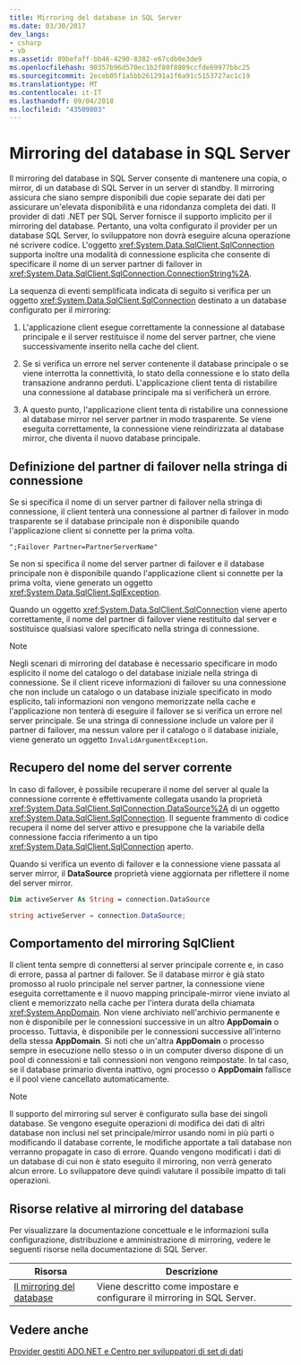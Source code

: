 ```yaml
---
title: Mirroring del database in SQL Server
ms.date: 03/30/2017
dev_langs:
- csharp
- vb
ms.assetid: 89befaff-bb46-4290-8382-e67cdb0e3de9
ms.openlocfilehash: 90357b96d570ec1b2f80f8809ccfde69977bbc25
ms.sourcegitcommit: 2eceb05f1a5bb261291a1f6a91c5153727ac1c19
ms.translationtype: MT
ms.contentlocale: it-IT
ms.lasthandoff: 09/04/2018
ms.locfileid: "43509803"
---
```

# <a name="database-mirroring-in-sql-server"></a>Mirroring del database in SQL Server
Il mirroring del database in SQL Server consente di mantenere una copia, o mirror, di un database di SQL Server in un server di standby. Il mirroring assicura che siano sempre disponibili due copie separate dei dati per assicurare un'elevata disponibilità e una ridondanza completa dei dati. Il provider di dati .NET per SQL Server fornisce il supporto implicito per il mirroring del database. Pertanto, una volta configurato il provider per un database SQL Server, lo sviluppatore non dovrà eseguire alcuna operazione né scrivere codice. L'oggetto <xref:System.Data.SqlClient.SqlConnection> supporta inoltre una modalità di connessione esplicita che consente di specificare il nome di un server partner di failover in <xref:System.Data.SqlClient.SqlConnection.ConnectionString%2A>.  
  
 La sequenza di eventi semplificata indicata di seguito si verifica per un oggetto <xref:System.Data.SqlClient.SqlConnection> destinato a un database configurato per il mirroring:  
  
1.  L'applicazione client esegue correttamente la connessione al database principale e il server restituisce il nome del server partner, che viene successivamente inserito nella cache del client.  
  
2.  Se si verifica un errore nel server contenente il database principale o se viene interrotta la connettività, lo stato della connessione e lo stato della transazione andranno perduti. L'applicazione client tenta di ristabilire una connessione al database principale ma si verificherà un errore.  
  
3.  A questo punto, l'applicazione client tenta di ristabilire una connessione al database mirror nel server partner in modo trasparente. Se viene eseguita correttamente, la connessione viene reindirizzata al database mirror, che diventa il nuovo database principale.  
  
## <a name="specifying-the-failover-partner-in-the-connection-string"></a>Definizione del partner di failover nella stringa di connessione  
 Se si specifica il nome di un server partner di failover nella stringa di connessione, il client tenterà una connessione al partner di failover in modo trasparente se il database principale non è disponibile quando l'applicazione client si connette per la prima volta.  
  
```  
";Failover Partner=PartnerServerName"  
```  
  
 Se non si specifica il nome del server partner di failover e il database principale non è disponibile quando l'applicazione client si connette per la prima volta, viene generato un oggetto <xref:System.Data.SqlClient.SqlException>.  
  
 Quando un oggetto <xref:System.Data.SqlClient.SqlConnection> viene aperto correttamente, il nome del partner di failover viene restituito dal server e sostituisce qualsiasi valore specificato nella stringa di connessione.  
  
> [!NOTE]
>  Negli scenari di mirroring del database è necessario specificare in modo esplicito il nome del catalogo o del database iniziale nella stringa di connessione. Se il client riceve informazioni di failover su una connessione che non include un catalogo o un database iniziale specificato in modo esplicito, tali informazioni non vengono memorizzate nella cache e l'applicazione non tenterà di eseguire il failover se si verifica un errore nel server principale. Se una stringa di connessione include un valore per il partner di failover, ma nessun valore per il catalogo o il database iniziale, viene generato un oggetto `InvalidArgumentException`.  
  
## <a name="retrieving-the-current-server-name"></a>Recupero del nome del server corrente  
 In caso di failover, è possibile recuperare il nome del server al quale la connessione corrente è effettivamente collegata usando la proprietà <xref:System.Data.SqlClient.SqlConnection.DataSource%2A> di un oggetto <xref:System.Data.SqlClient.SqlConnection>. Il seguente frammento di codice recupera il nome del server attivo e presuppone che la variabile della connessione faccia riferimento a un tipo <xref:System.Data.SqlClient.SqlConnection> aperto.  
  
 Quando si verifica un evento di failover e la connessione viene passata al server mirror, il **DataSource** proprietà viene aggiornata per riflettere il nome del server mirror.  
  
```vb  
Dim activeServer As String = connection.DataSource  
```  
  
```csharp  
string activeServer = connection.DataSource;  
```  
  
## <a name="sqlclient-mirroring-behavior"></a>Comportamento del mirroring SqlClient  
 Il client tenta sempre di connettersi al server principale corrente e, in caso di errore, passa al partner di failover. Se il database mirror è già stato promosso al ruolo principale nel server partner, la connessione viene eseguita correttamente e il nuovo mapping principale-mirror viene inviato al client e memorizzato nella cache per l'intera durata della chiamata <xref:System.AppDomain>. Non viene archiviato nell'archivio permanente e non è disponibile per le connessioni successive in un altro **AppDomain** o processo. Tuttavia, è disponibile per le connessioni successive all'interno della stessa **AppDomain**. Si noti che un'altra **AppDomain** o processo sempre in esecuzione nello stesso o in un computer diverso dispone di un pool di connessioni e tali connessioni non vengono reimpostate. In tal caso, se il database primario diventa inattivo, ogni processo o **AppDomain** fallisce e il pool viene cancellato automaticamente.  
  
> [!NOTE]
>  Il supporto del mirroring sul server è configurato sulla base dei singoli database. Se vengono eseguite operazioni di modifica dei dati di altri database non inclusi nel set principale/mirror usando nomi in più parti o modificando il database corrente, le modifiche apportate a tali database non verranno propagate in caso di errore. Quando vengono modificati i dati di un database di cui non è stato eseguito il mirroring, non verrà generato alcun errore. Lo sviluppatore deve quindi valutare il possibile impatto di tali operazioni.  
  
## <a name="database-mirroring-resources"></a>Risorse relative al mirroring del database  
 Per visualizzare la documentazione concettuale e le informazioni sulla configurazione, distribuzione e amministrazione di mirroring, vedere le seguenti risorse nella documentazione di SQL Server.  
  
|Risorsa|Descrizione|  
|--------------|-----------------|  
|[Il mirroring del database](/sql/database-engine/database-mirroring/database-mirroring-sql-server)|Viene descritto come impostare e configurare il mirroring in SQL Server.|  
  
## <a name="see-also"></a>Vedere anche  
 [Provider gestiti ADO.NET e Centro per sviluppatori di set di dati](https://go.microsoft.com/fwlink/?LinkId=217917)
